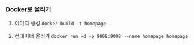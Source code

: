 ### Docker로 올리기

1. 이미지 생성
`docker build -t homepage .`

2. 컨테이너 올리기
`docker run -d -p 9008:9008 --name homepage homepage`
